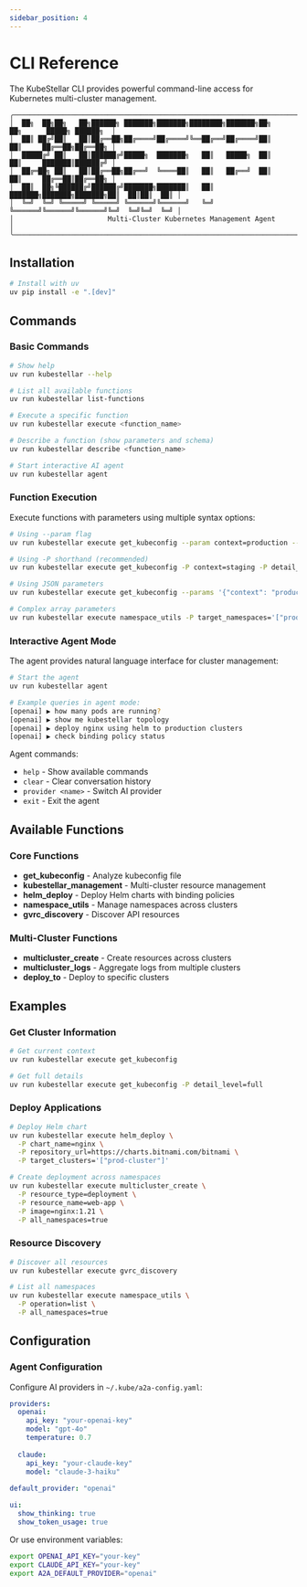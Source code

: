 ```yaml
---
sidebar_position: 4
---
```


# CLI Reference

The KubeStellar CLI provides powerful command-line access for Kubernetes multi-cluster management.

```
╭─────────────────────────────────────────────────────────────────────────────────────────────╮
│  ██╗  ██╗██╗   ██╗██████╗ ███████╗███████╗████████╗███████╗██╗     ██╗      █████╗ ██████╗  │
│  ██║ ██╔╝██║   ██║██╔══██╗██╔════╝██╔════╝╚══██╔══╝██╔════╝██║     ██║     ██╔══██╗██╔══██╗ │
│  █████╔╝ ██║   ██║██████╔╝█████╗  ███████╗   ██║   █████╗  ██║     ██║     ███████║██████╔╝ │
│  ██╔═██╗ ██║   ██║██╔══██╗██╔══╝  ╚════██║   ██║   ██╔══╝  ██║     ██║     ██╔══██║██╔══██╗ │
│  ██║  ██╗╚██████╔╝██████╔╝███████╗███████║   ██║   ███████╗███████╗███████╗██║  ██║██║  ██║ │
│  ╚═╝  ╚═╝ ╚═════╝ ╚═════╝ ╚══════╝╚══════╝   ╚═╝   ╚══════╝╚══════╝╚══════╝╚═╝  ╚═╝╚═╝  ╚═╝ │
│                       Multi-Cluster Kubernetes Management Agent                             │
╰─────────────────────────────────────────────────────────────────────────────────────────────╯
```

## Installation

```bash
# Install with uv
uv pip install -e ".[dev]"
```

## Commands

### Basic Commands

```bash
# Show help
uv run kubestellar --help

# List all available functions
uv run kubestellar list-functions

# Execute a specific function
uv run kubestellar execute <function_name>

# Describe a function (show parameters and schema)
uv run kubestellar describe <function_name>

# Start interactive AI agent
uv run kubestellar agent
```

### Function Execution

Execute functions with parameters using multiple syntax options:

```bash
# Using --param flag
uv run kubestellar execute get_kubeconfig --param context=production --param detail_level=full

# Using -P shorthand (recommended)
uv run kubestellar execute get_kubeconfig -P context=staging -P detail_level=contexts

# Using JSON parameters
uv run kubestellar execute get_kubeconfig --params '{"context": "production", "detail_level": "full"}'

# Complex array parameters
uv run kubestellar execute namespace_utils -P target_namespaces='["prod","staging"]' -P all_namespaces=true
```

### Interactive Agent Mode

The agent provides natural language interface for cluster management:

```bash
# Start the agent
uv run kubestellar agent

# Example queries in agent mode:
[openai] ▶ how many pods are running?
[openai] ▶ show me kubestellar topology
[openai] ▶ deploy nginx using helm to production clusters
[openai] ▶ check binding policy status
```

Agent commands:
- `help` - Show available commands
- `clear` - Clear conversation history
- `provider <name>` - Switch AI provider
- `exit` - Exit the agent

## Available Functions

### Core Functions

- **get_kubeconfig** - Analyze kubeconfig file
- **kubestellar_management** - Multi-cluster resource management
- **helm_deploy** - Deploy Helm charts with binding policies
- **namespace_utils** - Manage namespaces across clusters
- **gvrc_discovery** - Discover API resources

### Multi-Cluster Functions

- **multicluster_create** - Create resources across clusters
- **multicluster_logs** - Aggregate logs from multiple clusters
- **deploy_to** - Deploy to specific clusters

## Examples

### Get Cluster Information
```bash
# Get current context
uv run kubestellar execute get_kubeconfig

# Get full details
uv run kubestellar execute get_kubeconfig -P detail_level=full
```

### Deploy Applications
```bash
# Deploy Helm chart
uv run kubestellar execute helm_deploy \
  -P chart_name=nginx \
  -P repository_url=https://charts.bitnami.com/bitnami \
  -P target_clusters='["prod-cluster"]'

# Create deployment across namespaces
uv run kubestellar execute multicluster_create \
  -P resource_type=deployment \
  -P resource_name=web-app \
  -P image=nginx:1.21 \
  -P all_namespaces=true
```

### Resource Discovery
```bash
# Discover all resources
uv run kubestellar execute gvrc_discovery

# List all namespaces
uv run kubestellar execute namespace_utils \
  -P operation=list \
  -P all_namespaces=true
```

## Configuration

### Agent Configuration

Configure AI providers in `~/.kube/a2a-config.yaml`:

```yaml
providers:
  openai:
    api_key: "your-openai-key"
    model: "gpt-4o"
    temperature: 0.7
  
  claude:
    api_key: "your-claude-key" 
    model: "claude-3-haiku"
    
default_provider: "openai"

ui:
  show_thinking: true
  show_token_usage: true
```

Or use environment variables:
```bash
export OPENAI_API_KEY="your-key"
export CLAUDE_API_KEY="your-key"
export A2A_DEFAULT_PROVIDER="openai"
```
